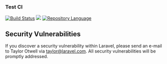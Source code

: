 ### Test CI
[![Build Status](https://civ3.sun-asterisk.vn/api/badges/manhdq-1983/test-ci/status.svg)](https://civ3.sun-asterisk.vn/repositories/manhdq-1983/test-ci/detail/overview)
<a href="https://civ3.sun-asterisk.vn/repositories/manhdq-1983/test-ci/detail/overview"><img src="https://civ3.sun-asterisk.vn/api/badges/manhdq-1983/test-ci/coverage.svg" /></a>
[![Repository Language](https://civ3.sun-asterisk.vn/api/badges/manhdq-1983/test-ci/language.svg)](https://civ3.sun-asterisk.vn/repositories/manhdq-1983/test-ci/detail/overview)

## Security Vulnerabilities

If you discover a security vulnerability within Laravel, please send an e-mail to Taylor Otwell via [taylor@laravel.com](mailto:taylor@laravel.com). All security vulnerabilities will be promptly addressed.

